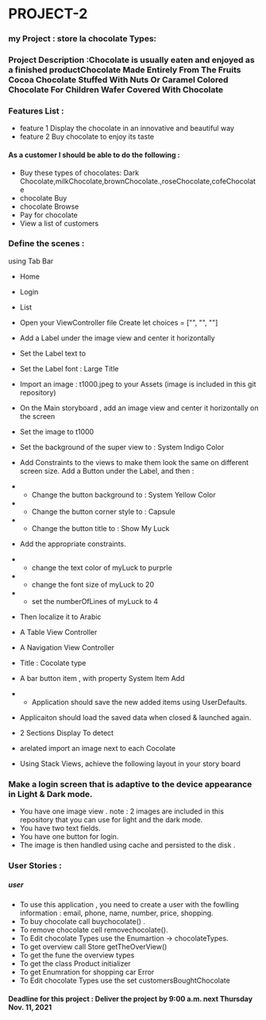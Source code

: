 # PROJECT-2




### my Project : store la chocolate Types:


### Project Description :Chocolate is usually eaten and enjoyed as a finished productChocolate Made Entirely From The Fruits Cocoa Chocolate Stuffed With Nuts Or Caramel Colored Chocolate For Children Wafer Covered With Chocolate 




### Features List :

- feature 1  Display the chocolate in an innovative and beautiful way
- feature 2  Buy chocolate to enjoy its taste


#### As a customer I should be able to do the following :
- Buy these types of chocolates: Dark Chocolate,milkChocolate,brownChocolate.,roseChocolate,cofeChocolate
- chocolate  Buy
- chocolate Browse
- Pay for chocolate
- View a list of customers



### Define the scenes :
using Tab Bar
- Home
- Login
- List
- Open your ViewController file
Create  let choices = ["", "", ""]
- Add a Label under the image view and center it horizontally 
- Set the Label text to 
- Set the Label font : Large Title
- Import an image : t1000.jpeg to your Assets (image is included in this git repository)
- On the Main storyboard , add an image view and center it horizontally on the screen 
- Set the image to t1000
- Set the background of the super view to : System Indigo Color
- Add Constraints to the views  to make them look the same on different screen size.
 Add a Button under the Label, and then :
- - Change the button background to : System Yellow Color
- - Change the button corner style to : Capsule 
- - Change the button title to : Show My Luck
- Add the appropriate constraints.
- - change the text color of myLuck to purprle
- - change the font size of myLuck to 20 
- - set the numberOfLines of myLuck to 4
- Then localize it to Arabic 
- A Table View Controller
- A Navigation View Controller
- Title : Cocolate type
- A bar button item , with property System Item Add 
- - Application should save the new added items using UserDefaults.
- Applicaiton should load the saved data when closed & launched again.

- 2 Sections Display To detect 
- arelated import an image next to each Cocolate

- Using Stack Views, achieve the following layout in your story board

### Make a login screen that is adaptive to the device appearance in Light & Dark mode. 

- You have one image view . note : 2 images are included in this repository  that you can use for light and the dark mode.
- You have two text fields.
- You have one button for login.
- The image is then handled using cache and persisted to the disk . 


### User Stories :
   
##### user
- To use this application , you need to create a user with the fowlling information : email, phone, name, number, price, shopping.
- To buy chocolate call buychocolate() . 
- To remove chocolate cell removechocolate().
- To Edit chocolate Types use the Enumartion -> chocolateTypes.
- To get overview call Store  getTheOverView()
- To get the fune the overview types
- To get the class Product  initializer
- To get Enumration for shopping car Error
- To Edit chocolate Types use the set  customersBoughtChocolate




#### Deadline for this project :  Deliver the project by 9:00 a.m. next Thursday Nov. 11, 2021 
